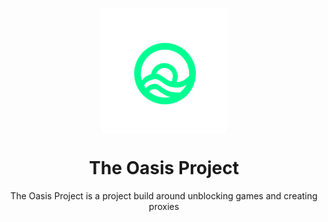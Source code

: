<p align="center">
  <img align="center" src="logo.png" alt="drawing" width="200"/>
</p>
 <h1 align="center">The Oasis Project</h1>
<p align="center">The Oasis Project is a project build around unblocking games and creating proxies</p>
